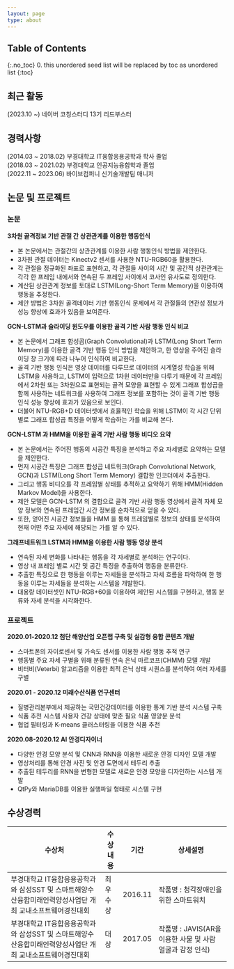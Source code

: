 ```yaml
---
layout: page
type: about
---
```


## Table of Contents
{:.no_toc}
0. this unordered seed list will be replaced by toc as unordered list
{:toc}

## 최근 활동
(2023.10 ~) 네이버 코칭스터디 13기 리드부스터

## 경력사항
(2014.03 ~ 2018.02) 부경대학교 IT융합응용공학과 학사 졸업<br>
(2018.03 ~ 2021.02) 부경대학교 인공지능융합학과 졸업<br>
(2022.11 ~ 2023.06) 바이브컴퍼니 신기술개발팀 매니저<br>

## 논문 및 프로젝트

### 논문

**3차원 골격정보 기반 관절 간 상관관계를 이용한 행동인식**

- 본 논문에서는 관절간의 상관관계를 이용한 사람 행동인식 방법을 제안한다.
- 3차원 관절 데이터는 Kinectv2 센서를 사용한 NTU-RGB60을 활용한다.
- 각 관절을 정규화된 좌표로 표현하고, 각 관절들 사이의 시간 및 공간적 상관관계는 각각 한 프레임 내에서와 연속된 두 프레임 사이에서 코사인 유사도로 정의한다.
- 계산된 상관관계 정보를 토대로 LSTM(Long-Short Term Memory)을 이용하여 행동을 추정한다.
- 제안 방법은 3차원 골격데이터 기반 행동인식 문제에서 각 관절들의 연관성 정보가 성능 향상에 효과가 있음을 보여준다.

**GCN-LSTM과 슬라이딩 윈도우를 이용한 골격 기반 사람 행동 인식 비교**

- 본 논문에서 그래프 합성곱(Graph Convolutional)과 LSTM(Long Short Term Memory)를 이용한 골격 기반 행동 인식 방법을 제안하고, 한 영상을 주어진 슬라이딩 창 크기에 따라 나누어 인식하여 비교한다.
- 골격 기반 행동 인식은 영상 데이터를 다루므로 데이터의 시계열성 학습을 위해 LSTM을 사용하고, LSTM이 입력으로 1차원 데이터만을 다루기 때문에 각 프레임에서 2차원 또는 3차원으로 표현되는 골격 모양을 표현할 수 있게 그래프 합성곱을 함께 사용하는 네트워크를 사용하여 그래프 정보를 포함하는 것이 골격 기반 행동 인식 성능 향상에 효과가 있음으로 보인다.
- 더불어 NTU-RGB+D 데이터셋에서 효율적인 학습을 위해 LSTM이 각 시간 단위별로 그래프 합성곱 특징을 어떻게 학습하는 가를 비교해 본다.

**GCN-LSTM 과 HMM을 이용한 골격 기반 사람 행동 비디오 요약**

- 본 논문에서는 주어진 행동의 시공간 특징을 분석하고 주요 자세별로 요약하는 모델을 제안한다.
- 먼저 시공간 특징은 그래프 합성곱 네트워크(Graph Convolutional Network, GCN)과 LSTM(Long Short Term Memory) 결합한 인코더에서 추출한다.
- 그리고 행동 비디오를 각 프레임별 상태를 추적하고 요약하기 위해 HMM(Hidden Markov Model)을 사용한다.
- 제안 모델은 GCN-LSTM 의 결합으로 골격 기반 사람 행동 영상에서 골격 자체 모양 정보와 연속된 프레임간 시간 정보를 순차적으로 얻을 수 있다.
- 또한, 얻어진 시공간 정보들을 HMM 을 통해 프레임별로 정보의 상태를 분석하여 현재 어떤 주요 자세에 해당되는 가를 알 수 있다.

**그래프네트워크 LSTM과 HMM을 이용한 사람 행동 영상 분석**

- 연속된 자세 변화를 나타내는 행동을 각 자세별로 분석하는 연구이다.
- 영상 내 프레임 별로 시간 및 공간 특징을 추출하여 행동을 분류한다.
- 추출한 특징으로 한 행동을 이루는 자세들을 분석하고 자세 흐름을 파악하여 한 행동을 이루는 자세들을 분석하는 시스템을 개발한다.
- 대용량 데이터셋인 NTU-RGB+60을 이용하여 제안된 시스템을 구현하고, 행동 분류와 자세 분석을 시각화한다.


### 프로젝트

**2020.01-2020.12 첨단 해양산업 오픈랩 구축 및 실감형 융합 콘텐츠 개발**

- 스마트폰의 자이로센서 및 가속도 센서를 이용한 사람 행동 추적 연구
- 행동별 주요 자세 구별을 위해 분류된 연속 은닉 마르코프(CHMM) 모델 개발
- 비터비(Veterbi) 알고리즘을 이용한 최적 은닉 상태 시퀀스를 분석하여 여러 자세를 구별

**2020.01 - 2020.12 미래수산식품 연구센터**

- 질병관리본부에서 제공하는 국민건강데이터를 이용한 통계 기반 분석 시스템 구축
- 식품 추천 시스템 사용자 건강 상태에 맞춘 필요 식품 영양분 분석
- 협업 필터링과 K-means 클러스터링을 이용한 식품 추천

**2020.08-2020.12 AI 안경디자이너**

- 다양한 안경 모양 분석 및 CNN과 RNN을 이용한 새로운 안경 디자인 모델 개발
- 영상처리를 통해 안경 사진 및 안경 도면에서 테두리 추출
- 추출된 테두리를 RNN을 변형한 모델로 새로운 안경 모양을 디자인하는 시스템 개발
- QtPy와 MariaDB를 이용한 실행파일 형태로 시스템 구현

## 수상경력

| 수상처 | 수상내용 | 기간 | 상세설명 |
| --- | --- | --- | --- |
| 부경대학교 IT융합응용공학과와 삼성SST 및 스마트해양수산융합미래인력양성사업단 개최 교내소프트웨어경진대회 | 최우수상 | 2016.11 | 작품명 : 청각장애인을 위한 스마트워치 |
| 부경대학교 IT융합응용공학과와 삼성SST 및 스마트해양수산융합미래인력양성사업단 개최 교내소프트웨어경진대회 | 대상 | 2017.05 | 작품명 : JAVIS(AR을 이용한 사물 및 사람 얼굴과 감정 인식) |